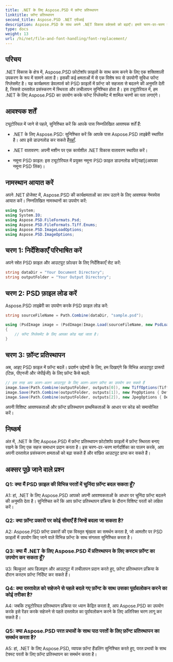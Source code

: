 ```yaml
---
title: .NET के लिए Aspose.PSD में फ़ॉन्ट प्रतिस्थापन
linktitle: फ़ॉन्ट प्रतिस्थापन
second_title: Aspose.PSD .NET एपीआई
description: Aspose.PSD के साथ अपने .NET विकास वर्कफ़्लो को बढ़ाएँ। हमारे चरण-दर-चरण मार्गदर्शिका का उपयोग करके PSD फ़ाइलों में फ़ॉन्ट को सहजता से बदलने का तरीका जानें। दस्तावेज़ प्रसंस्करण में सहजता से स्थिरता और लचीलापन प्राप्त करें।
type: docs
weight: 13
url: /hi/net/file-and-font-handling/font-replacement/
---
```

## परिचय

.NET विकास के क्षेत्र में, Aspose.PSD फ़ोटोशॉप फ़ाइलों के साथ काम करने के लिए एक शक्तिशाली उपकरण के रूप में सामने आता है। इसकी कई क्षमताओं में से एक विशेष रूप से उपयोगी सुविधा फॉन्ट रिप्लेसमेंट है। यह कार्यक्षमता डेवलपर्स को PSD फ़ाइलों में फ़ॉन्ट को सहजता से बदलने की अनुमति देती है, जिससे दस्तावेज़ प्रसंस्करण में स्थिरता और लचीलापन सुनिश्चित होता है। इस ट्यूटोरियल में, हम .NET के लिए Aspose.PSD का उपयोग करके फॉन्ट रिप्लेसमेंट में शामिल चरणों का पता लगाएंगे।

## आवश्यक शर्तें

ट्यूटोरियल में जाने से पहले, सुनिश्चित करें कि आपके पास निम्नलिखित आवश्यक शर्तें हैं:

- .NET के लिए Aspose.PSD: सुनिश्चित करें कि आपके पास Aspose.PSD लाइब्रेरी स्थापित है। आप इसे डाउनलोड कर सकते हैं[यहाँ](https://releases.aspose.com/psd/net/).

- .NET वातावरण: अपनी मशीन पर एक कार्यशील .NET विकास वातावरण स्थापित करें।

-  नमूना PSD फ़ाइल: इस ट्यूटोरियल में प्रयुक्त नमूना PSD फ़ाइल डाउनलोड करें[यहां](आपका नमूना PSD लिंक)।

## नामस्थान आयात करें

अपने .NET प्रोजेक्ट में, Aspose.PSD की कार्यक्षमताओं का लाभ उठाने के लिए आवश्यक नेमस्पेस आयात करें। निम्नलिखित नामस्थानों का उपयोग करें:

```csharp
using System;
using System.IO;
using Aspose.PSD.FileFormats.Psd;
using Aspose.PSD.FileFormats.Tiff.Enums;
using Aspose.PSD.ImageLoadOptions;
using Aspose.PSD.ImageOptions;
```

## चरण 1: निर्देशिकाएँ परिभाषित करें

अपने स्रोत PSD फ़ाइल और आउटपुट फ़ोल्डर के लिए निर्देशिकाएँ सेट करें:

```csharp
string dataDir = "Your Document Directory";
string outputFolder = "Your Output Directory";
```

## चरण 2: PSD फ़ाइल लोड करें

Aspose.PSD लाइब्रेरी का उपयोग करके PSD फ़ाइल लोड करें:

```csharp
string sourceFileName = Path.Combine(dataDir, "sample.psd");

using (PsdImage image = (PsdImage)Image.Load(sourceFileName, new PsdLoadOptions()))
{
    // फॉन्ट रिप्लेसमेंट के लिए आपका कोड यहां जाता है।
}
```

## चरण 3: फ़ॉन्ट प्रतिस्थापन

अब, आइए PSD फ़ाइल में फ़ॉन्ट बदलें। प्रदर्शन उद्देश्यों के लिए, हम दिखाएंगे कि विभिन्न आउटपुट प्रारूपों (टिफ़, पीएनजी और जेपीईजी) के लिए फ़ॉन्ट कैसे बदलें:

```csharp
// इस तरह आप अलग-अलग आउटपुट के लिए अलग-अलग फ़ॉन्ट का उपयोग कर सकते हैं
image.Save(Path.Combine(outputFolder, outputs[0]), new TiffOptions(TiffExpectedFormat.TiffJpegRgb) { DefaultReplacementFont = "Arial" });
image.Save(Path.Combine(outputFolder, outputs[1]), new PngOptions { DefaultReplacementFont = "Verdana" });
image.Save(Path.Combine(outputFolder, outputs[2]), new JpegOptions { DefaultReplacementFont = "Times New Roman" });
```

अपनी विशिष्ट आवश्यकताओं और फ़ॉन्ट प्रतिस्थापन प्राथमिकताओं के आधार पर कोड को समायोजित करें।

## निष्कर्ष

अंत में, .NET के लिए Aspose.PSD में फ़ॉन्ट प्रतिस्थापन फ़ोटोशॉप फ़ाइलों में फ़ॉन्ट स्थिरता बनाए रखने के लिए एक सहज समाधान प्रदान करता है। इस चरण-दर-चरण मार्गदर्शिका का पालन करके, आप अपनी दस्तावेज़ प्रसंस्करण क्षमताओं को बढ़ा सकते हैं और वांछित आउटपुट प्राप्त कर सकते हैं।

## अक्सर पूछे जाने वाले प्रश्न

### Q1: क्या मैं PSD फ़ाइल की विभिन्न परतों में चुनिंदा फ़ॉन्ट बदल सकता हूँ?

A1: हां, .NET के लिए Aspose.PSD आपको अपनी आवश्यकताओं के आधार पर चुनिंदा फ़ॉन्ट बदलने की अनुमति देता है। सुनिश्चित करें कि आप फ़ॉन्ट प्रतिस्थापन प्रक्रिया के दौरान विशिष्ट परतों को लक्षित करें।

### Q2: क्या फ़ॉन्ट प्रकारों पर कोई सीमाएँ हैं जिन्हें बदला जा सकता है?

A2: Aspose.PSD फ़ॉन्ट प्रकारों की एक विस्तृत श्रृंखला का समर्थन करता है, जो आमतौर पर PSD फ़ाइलों में उपयोग किए जाने वाले विभिन्न फ़ॉन्ट के साथ संगतता सुनिश्चित करता है।

### Q3: क्या मैं .NET के लिए Aspose.PSD में प्रतिस्थापन के लिए कस्टम फ़ॉन्ट का उपयोग कर सकता हूँ?

उ3: बिल्कुल! आप डिज़ाइन और आउटपुट में लचीलापन प्रदान करते हुए, फ़ॉन्ट प्रतिस्थापन प्रक्रिया के दौरान कस्टम फ़ॉन्ट निर्दिष्ट कर सकते हैं।

### Q4: क्या दस्तावेज़ को सहेजने से पहले बदले गए फ़ॉन्ट के साथ उसका पूर्वावलोकन करने का कोई तरीका है?

A4: जबकि ट्यूटोरियल प्रतिस्थापन प्रक्रिया पर ध्यान केंद्रित करता है, आप Aspose.PSD का उपयोग करके इसे रेंडर करके सहेजने से पहले दस्तावेज़ का पूर्वावलोकन करने के लिए अतिरिक्त चरण लागू कर सकते हैं।

### Q5: क्या Aspose.PSD परत प्रभावों के साथ पाठ परतों के लिए फ़ॉन्ट प्रतिस्थापन का समर्थन करता है?

A5: हां, .NET के लिए Aspose.PSD, व्यापक फ़ॉन्ट हैंडलिंग सुनिश्चित करते हुए, परत प्रभावों के साथ टेक्स्ट परतों के लिए फ़ॉन्ट प्रतिस्थापन का समर्थन करता है।